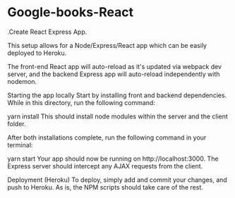 # Google-books-React
.Create React Express App.

This setup allows for a Node/Express/React app which can be easily deployed to Heroku.

The front-end React app will auto-reload as it's updated via webpack dev server, and the backend Express app will auto-reload independently with nodemon.

Starting the app locally
Start by installing front and backend dependencies. While in this directory, run the following command:

yarn install
This should install node modules within the server and the client folder.

After both installations complete, run the following command in your terminal:

yarn start
Your app should now be running on http://localhost:3000. The Express server should intercept any AJAX requests from the client.

Deployment (Heroku)
To deploy, simply add and commit your changes, and push to Heroku. As is, the NPM scripts should take care of the rest.
